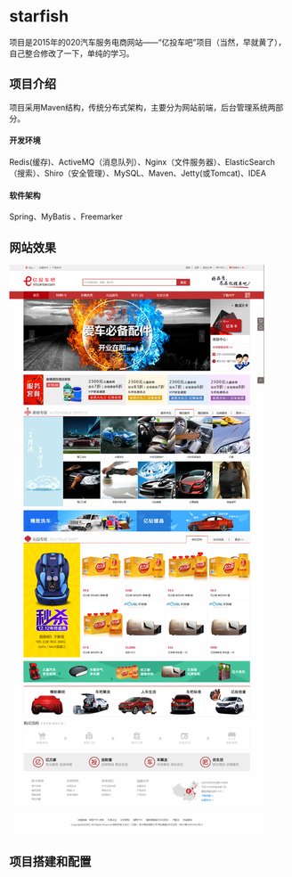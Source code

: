 # starfish

项目是2015年的020汽车服务电商网站——“亿投车吧”项目（当然，早就黄了），自己整合修改了一下，单纯的学习。


## 项目介绍
项目采用Maven结构，传统分布式架构，主要分为网站前端，后台管理系统两部分。
#### 开发环境
Redis(缓存)、ActiveMQ（消息队列）、Nginx（文件服务器）、ElasticSearch（搜索）、Shiro（安全管理）、MySQL、Maven、Jetty(或Tomcat)、IDEA
#### 软件架构
Spring、MyBatis 、Freemarker 


## 网站效果

![image](https://github.com/Jstarfish/starfish/raw/master/readmeSource/index.png )

## 项目搭建和配置




 


